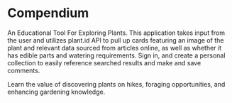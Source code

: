 # Compendium
An Educational Tool For Exploring Plants. This application takes input from the user and utilizes plant.id API to pull up cards featuring an image of the plant and relevant data sourced from articles online, as well as whether it has edible parts and watering requirements. Sign in, and create a personal collection to easily reference searched results and make and save comments.

Learn the value of discovering plants on hikes, foraging opportunities, and enhancing gardening knowledge.
